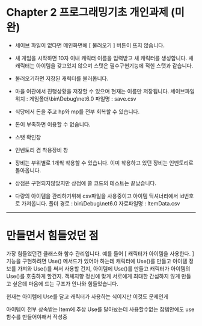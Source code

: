 # Chapter 2 프로그래밍기초 개인과제 (미완)


- 세이브 파일이 없다면 메인화면에 [ 불러오기 ] 버튼이 뜨지 않습니다.

- 새 게임을 시작하면 10자 이내 캐릭터 이름을 입력받고 새 캐릭터를 생성합니다.
새 캐릭터는 아이템을 갖고있지 않으며 스탯은 필수구현기능에 적힌 스탯과 같습니다.

- 불러오기하면 저장된 캐릭터를 불러옵니다.

- 마을 여관에서 진행상황을 저장할 수 있으며 현재는 이름만 저장됩니다.
세이브파일 위치 : 게임폴더\bin\Debug\net6.0
파일명 : save.csv

- 식당에서 돈을 주고 hp와 mp를 전부 회복할 수 있습니다.
- 돈이 부족하면 이용할 수 없습니다.

- 스탯 확인창
  
- 인벤토리 겸 착용장비 창

- 장비는 부위별로 1개씩 착용할 수 있습니다. 이미 착용하고 있던 장비는 인벤토리로 돌아옵니다.

- 상점은 구현되지않았지만 상점에 쓸 코드의 테스트는 끝났습니다.


- 다량의 아이템을 관리하기위해 csv파일을 사용중이고 아이템 딕셔너리에서 id번호로 가져옵니다.
폴더 경로 : bin\Debug\net6.0
자료파일명 : ItemData.csv



--------

# 만들면서 힘들었던 점


가장 힘들었던건 클래스화 함수 관리입니다.
예를 들어 [ 캐릭터가 아이템을 사용한다. ] 기능을 구현하려면 Use() 메서드가 있어야 하는데
캐릭터에 Use()를 만들고 아이템 정보를 가져와 Use()를 써서 사용할 건지,
아이템에 Use()를 만들고 캐릭터가 아이템의 Use()를 호출하게 할건지.
객체지향 정신에 맞게 서로에게 최대한 간섭하지 않게 만들고 싶은데 마음에 드는 구조가 안나와 힘들었습니다.

현재는 아이템에 Use를 달고 캐릭터가 사용하는 식이지만 이것도 문제인게

아이템이 전부 상속받는 Item에 추상 Use를 달아놨는데
사용할수없는 잡템안에도 use함수를 만들어야해서 작성중










